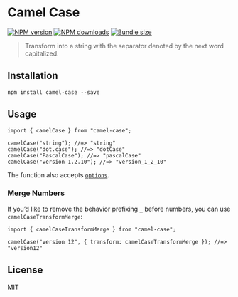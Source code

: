 Camel Case
==========

[![NPM version](https://img.shields.io/npm/v/camel-case.svg?style=flat)](https://npmjs.org/package/camel-case) [![NPM downloads](https://img.shields.io/npm/dm/camel-case.svg?style=flat)](https://npmjs.org/package/camel-case) [![Bundle size](https://img.shields.io/bundlephobia/minzip/camel-case.svg)](https://bundlephobia.com/result?p=camel-case)

> Transform into a string with the separator denoted by the next word capitalized.

Installation
------------

    npm install camel-case --save

Usage
-----

    import { camelCase } from "camel-case";

    camelCase("string"); //=> "string"
    camelCase("dot.case"); //=> "dotCase"
    camelCase("PascalCase"); //=> "pascalCase"
    camelCase("version 1.2.10"); //=> "version_1_2_10"

The function also accepts [`options`](https://github.com/blakeembrey/change-case#options).

### Merge Numbers

If you’d like to remove the behavior prefixing `_` before numbers, you can use `camelCaseTransformMerge`:

    import { camelCaseTransformMerge } from "camel-case";

    camelCase("version 12", { transform: camelCaseTransformMerge }); //=> "version12"

License
-------

MIT

